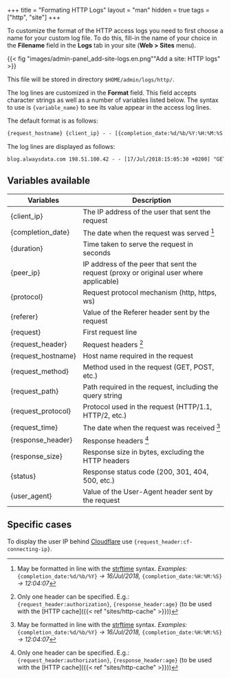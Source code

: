+++
title = "Formating HTTP Logs"
layout = "man"
hidden = true
tags = ["http", "site"]
+++

To customize the format of the HTTP access logs you need to first choose a name for your custom log file. To do this, fill-in the name of your choice in the **Filename** field in the **Logs** tab in your site (**Web > Sites** menu).

{{< fig "images/admin-panel_add-site-logs.en.png""Add a site: HTTP logs" >}}

This file will be stored in directory `$HOME/admin/logs/http/`.

The log lines are customized in the **Format** field. This field accepts character strings as well as a number of variables listed below. The syntax to use is `{variable_name}` to see its value appear in the access log lines.

The default format is as follows:

```txt
{request_hostname} {client_ip} - - [{completion_date:%d/%b/%Y:%H:%M:%S %z}] {request} {status} {response_size} {referer} {user_agent}
```

The log lines are displayed as follows:

```txt
blog.alwaysdata.com 198.51.100.42 - - [17/Jul/2018:15:05:30 +0200] "GET / HTTP/1.1" 200 10975 "https://www.alwaysdata.com/fr/" "Mozilla/5.0 (X11; Linux x86_64) AppleWebKit/537.36 (KHTML, like Gecko) Chrome/67.0.3396.87 Safari/537.36"
```

## Variables available

| Variables          | Description                                                                              |
| ------------------ | ---------------------------------------------------------------------------------------- |
| {client_ip}        | The IP address of the user that sent the request                                         |
| {completion_date}  | The date when the request was served [^1]                                                |
| {duration}         | Time taken to serve the request in seconds                                               |
| {peer_ip}          | IP address of the peer that sent the request (proxy or original user where applicable)   |
| {protocol}         | Request protocol mechanism (http, https, ws)                                             |
| {referer}          | Value of the Referer header sent by the request                                          |
| {request}          | First request line                                                                       |
| {request_header}   | Request headers [^2]                                                                     |
| {request_hostname} | Host name required in the request                                                        |
| {request_method}   | Method used in the request (GET, POST, etc.)                                             |
| {request_path}     | Path required in the request, including the query string                                 |
| {request_protocol} | Protocol used in the request (HTTP/1.1, HTTP/2, etc.)                                    |
| {request_time}     | The date when the request was received [^1]                                              |
| {response_header}  | Response headers [^2]                                                                    |
| {response_size}    | Response size in bytes, excluding the HTTP headers                                       |
| {status}           | Response status code (200, 301, 404, 500, etc.)                                          |
| {user_agent}       | Value of the User-Agent header sent by the request                                       |

## Specific cases

To display the user IP behind [Cloudflare](https://support.cloudflare.com/hc/en-us/articles/200170986-How-does-Cloudflare-handle-HTTP-Request-headers-) use `{request_header:cf-connecting-ip}`.
 
[^1]: May be formatted in line with the [strftime](https://docs.python.org/3.6/library/datetime.html?highlight=strftime#strftime-strptime-behavior) syntax. *Examples:* `{completion_date:%d/%b/%Y}` *→ 16/Jul/2018,* `{completion_date:%H:%M:%S}` *→ 12:04:07*
[^2]: Only one header can be specified. E.g.: `{request_header:authorization}`, `{response_header:age}` (to be used with the [HTTP cache]({{< ref "sites/http-cache" >}}))
